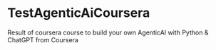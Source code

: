 # TestAgenticAiCoursera
Result of coursera course to build your own AgenticAI with Python &amp; ChatGPT from Coursera